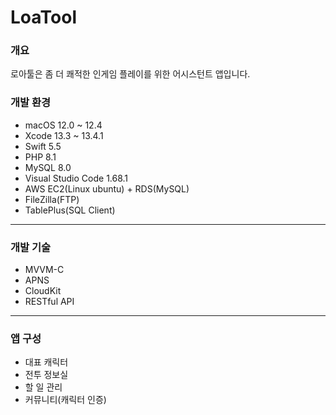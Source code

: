 # LoaTool

### 개요
로아툴은 좀 더 쾌적한 인게임 플레이를 위한 어시스턴트 앱입니다.

### 개발 환경
- macOS 12.0 ~ 12.4
- Xcode 13.3 ~ 13.4.1
- Swift 5.5
- PHP 8.1
- MySQL 8.0
- Visual Studio Code 1.68.1
- AWS EC2(Linux ubuntu) + RDS(MySQL)
- FileZilla(FTP)
- TablePlus(SQL Client)
---
### 개발 기술
- MVVM-C
- APNS
- CloudKit
- RESTful API
---
### 앱 구성
- 대표 캐릭터
- 전투 정보실
- 할 일 관리
- 커뮤니티(캐릭터 인증)
